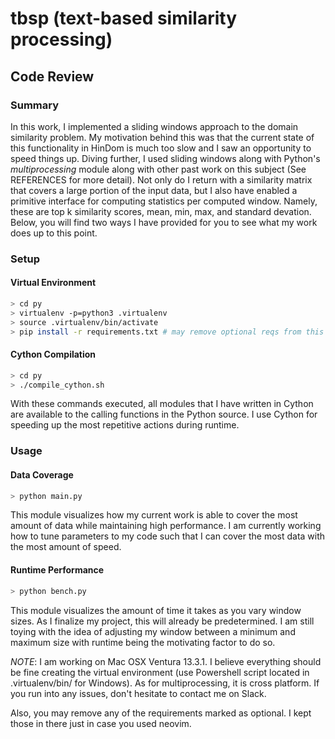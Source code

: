 # tbsp (text-based similarity processing)

## Code Review

### Summary
In this work, I implemented a sliding windows approach to the domain similarity
problem. My motivation behind this was that the current state of this
functionality in HinDom is much too slow and I saw an opportunity to speed
things up. Diving further, I used sliding windows along with Python's
_multiprocessing_ module along with other past work on this subject (See
REFERENCES for more detail). Not only do I return with a similarity matrix that
covers a large portion of the input data, but I also have enabled a primitive
interface for computing statistics per computed window. Namely, these are top k
similarity scores, mean, min, max, and standard devation. Below, you will find
two ways I have provided for you to see what my work does up to this point.


### Setup

#### Virtual Environment
```bash
> cd py
> virtualenv -p=python3 .virtualenv
> source .virtualenv/bin/activate
> pip install -r requirements.txt # may remove optional reqs from this file
```

#### Cython Compilation
```bash
> cd py
> ./compile_cython.sh
```

With these commands executed, all modules that I have written in Cython are
available to the calling functions in the Python source. I use Cython for
speeding up the most repetitive actions during runtime.

### Usage

#### Data Coverage

```bash
> python main.py
```

This module visualizes how my current work is able to cover the most amount of
data while maintaining high performance. I am currently working how to tune
parameters to my code such that I can cover the most data with the most amount
of speed.

#### Runtime Performance

```bash
> python bench.py
```

This module visualizes the amount of time it takes as you vary window sizes. As
I finalize my project, this will already be predetermined. I am still toying
with the idea of adjusting my window between a minimum and maximum size with
runtime being the motivating factor to do so.

_NOTE_: I am working on Mac OSX Ventura 13.3.1. I believe everything should be
fine creating the virtual environment (use Powershell script located in
.virtualenv/bin/ for Windows). As for multiprocessing, it is cross platform. If
you run into any issues, don't hesitate to contact me on Slack.

Also, you may remove any of the requirements marked as optional. I kept those in
there just in case you used neovim.
